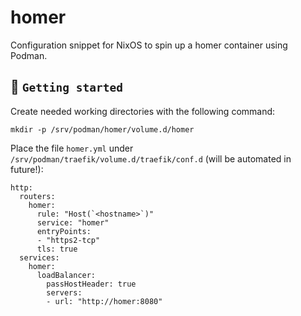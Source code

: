 # homer
Configuration snippet for NixOS to spin up a homer container using Podman.

## :tada: `Getting started`

Create needed working directories with the following command:

```
mkdir -p /srv/podman/homer/volume.d/homer
```

Place the file `homer.yml` under `/srv/podman/traefik/volume.d/traefik/conf.d` (will be automated in future!):

```
http:
  routers:
    homer:
      rule: "Host(`<hostname>`)"
      service: "homer"
      entryPoints:
      - "https2-tcp"
      tls: true
  services:
    homer:
      loadBalancer:
        passHostHeader: true
        servers:
        - url: "http://homer:8080"
```
